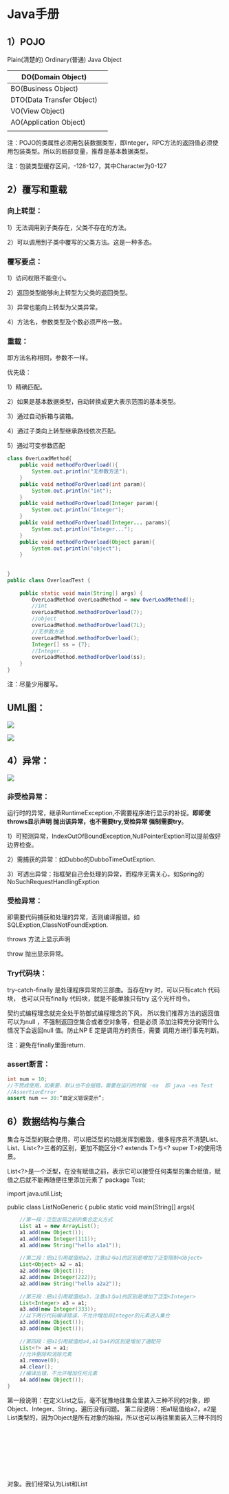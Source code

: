 # Java手册

## 1）POJO

Plain(清楚的) Ordinary(普通) Java Object

| DO(Domain Object)         |      |
| ------------------------- | ---- |
| BO(Business Object)       |      |
| DTO(Data Transfer Object) |      |
| VO(View Object)           |      |
| AO(Application Object)    |      |
|                           |      |

注：POJO的类属性必须用包装数据类型，即Integer，RPC方法的返回值必须使用包装类型。所以的局部变量，推荐是基本数据类型。

注：包装类型缓存区间，-128-127，其中Character为0-127


## 2）覆写和重载

### **向上转型：**

1）无法调用到子类存在，父类不存在的方法。

2）可以调用到子类中覆写的父类方法。这是一种多态。

### **覆写要点：**

1）访问权限不能变小。

2）返回类型能够向上转型为父类的返回类型。

3）异常也能向上转型为父类异常。

4）方法名，参数类型及个数必须严格一致。

### 重载：

即方法名称相同，参数不一样。

优先级：

1）精确匹配。

2）如果是基本数据类型，自动转换成更大表示范围的基本类型。

3）通过自动拆箱与装箱。

4）通过子类向上转型继承路线依次匹配。

5）通过可变参数匹配

```java
class OverLoadMethod{
    public void methodForOverload(){
        System.out.println("无参数方法");
    }
    public void methodForOverload(int param){
        System.out.println("int");
    }
    public void methodForOverload(Integer param){
        System.out.println("Integer");
    }
    public void methodForOverload(Integer... params){
        System.out.println("Integer...");
    }
    public void methodForOverload(Object param){
        System.out.println("object");
    }
    
    
}
public class OverloadTest {
    
    public static void main(String[] args) {
        OverLoadMethod overLoadMethod = new OverLoadMethod();
        //int
        overLoadMethod.methodForOverload(7);
        //object
        overLoadMethod.methodForOverload(7L);
        //无参数方法
        overLoadMethod.methodForOverload();
        Integer[] ss = {7};
        //Integer...
        overLoadMethod.methodForOverload(ss);
    }
}
```

注：尽量少用覆写。

## UML图：

![](./images/object.png)

![](./images/base.png)

## 4）异常：

![](./images/exception.png)

### 非受检异常：

运行时的异常，继承RuntimeException,不需要程序进行显示的补捉。**即即使throws显示声明 抛出该异常，也不需要try,受检异常 强制需要try**。

1）可预测异常，IndexOutOfBoundException,NullPointerExption可以提前做好边界检查。

2）需捕获的异常：如Dubbo的DubboTimeOutExption.

3）可透出异常：指框架自己会处理的异常，而程序无需关心，如Spring的NoSuchRequestHandlingExption

### 受检异常：

即需要代码捕获和处理的异常，否则编译报错。如SQLExption,ClassNotFoundExption.

throws 方法上显示声明

throw 抛出显示异常。

### Try代码块：

try-catch-finally 是处理程序异常的三部曲。当存在try 时，可以只有catch 代码块，
也可以只有finally 代码块，就是不能单独只有try 这个光杆司令。

契约式编程理念就完全处于防御式编程理念的下风，
所以我们推荐方法的返回值可以为null ，不强制返回空集合或者空对象等，但是必须
添加注释充分说明什么情况下会返回null 值。防止NP E 定是调用方的责任，需要
调用方进行事先判断。

注：避免在finally里面return.

### assert断言：

```java
int num = 10;
//不赞成使用，如果要，默认也不会报错，需要在运行的时候 -ea  即 java -ea Test
//AssertionError
assert num == 30:“自定义错误提示”;
```



## 6）数据结构与集合

集合与泛型的联合使用，可以把泛型的功能发挥到极致，很多程序员不清楚List、List<Object>、List<?>三者的区别，更加不能区分<? extends T>与<? super T>的使用场景。

List<?>是一个泛型，在没有赋值之前，表示它可以接受任何类型的集合赋值，赋值之后就不能再随便往里添加元素了
package Test;

import java.util.List;

public class ListNoGeneric {
    public static void main(String[] args){
        
```java
    //第一段：泛型出现之前的集合定义方式
    List a1 = new ArrayList();
    a1.add(new Object());
    a1.add(new Integer(111));
    a1.add(new String("hello a1a1"));
    
    //第二段：把a1引用赋值给a2，注意a2与a1的区别是增加了泛型限制<Object>
    List<Object> a2 = a1;
    a2.add(new Object());
    a2.add(new Integer(222));
    a2.add(new String("hello a2a2"));
    
    //第三段：把a1引用赋值给a3，注意a3与a1的区别是增加了泛型<Integer>
    List<Integer> a3 = a1;
    a3.add(new Integer(333));
    //以下两行代码编译错误，不允许增加非Integer的元素进入集合
    a3.add(new Object());
    a3.add(new Object());
    
    //第四段：把a1引用赋值给a4,a1与a4的区别是增加了通配符
    List<?> a4 = a1;
    //允许删除和消除元素
    a1.remove(0);
    a4.clear();
    //编译出错，不允许增加任何元素
    a4.add(new Object());
}
```

第一段说明：在定义List之后，毫不犹豫地往集合里装入三种不同的对象，即Object、Integer、String，遍历没有问题。
第二段说明：把a1赋值给a2，a2是List<Object>类型的，因为Object是所有对象的始祖，所以也可以再往里面装入三种不同的对象。我们经常认为List和List<Object>是完全相同的，至少从前两段来看是这样的。
第三段说明：泛型是在JDK5之后才出现的，考虑到向前兼容，因此历史代码有时需要赋值给新泛型代码，从编译器角度来说是允许的。
第四段说明：问号在正则表达式中可以匹配任何字符，List<?>成为通配符集合。它可以接收任何类型的集合引用赋值，不能添加任何元素，但是可以remove和clear，并非immuntable集合。List<?>一般作为参数来接收外部的集合，或者返回一个不知道具体元素类型的集合。

### ArrayList和LinkedList区别

- **1. 是否保证线程安全：** ArrayList 和 LinkedList 都是不同步的，也就是不保证线程安全；
- **2. 底层数据结构：** Arraylist 底层使用的是 Object 数组；LinkedList 底层使用的是双向链表数据结构（注意双向链表和双向循环链表的区别：）；
- **3. 插入和删除是否受元素位置的影响：** ① **ArrayList 采用数组存储，所以插入和删除元素的时间复杂度受元素位置的影响。** 比如：执行`add(E e)`方法的时候， ArrayList 会默认在将指定的元素追加到此列表的末尾，这种情况时间复杂度就是 O(1)。但是如果要在指定位置 i 插入和删除元素的话（`add(int index, E element)`）时间复杂度就为 O(n-i)。因为在进行上述操作的时候集合中第 i 和第 i 个元素之后的(n-i)个元素都要执行向后位/向前移一位的操作。 ② **LinkedList 采用链表存储，所以插入，删除元素时间复杂度不受元素位置的影响，都是近似 O(1) 而数组为近似 O(n) 。**
- **4. 是否支持快速随机访问：** LinkedList 不支持高效的随机元素访问，而 ArrayList 支持。快速随机访问就是通过元素的序号快速获取元素对象（对应于`get(int index)`方法）。
- **5. 内存空间占用：** ArrayList 的空 间浪费主要体现在在 list 列表的结尾会预留一定的容量空间，而 LinkedList 的空间花费则体现在它的每一个元素都需要消耗比 ArrayList 更多的空间（因为要存放直接后继和直接前驱以及数据）。

**补充内容:RandomAccess 接口**

```java
public interface RandomAccess {
}
```

查看源码我们发现实际上 RandomAccess 接口中什么都没有定义。所以，在我看来 RandomAccess 接口不过是一个标识罢了。标识什么？ 标识实现这个接口的类具有随机访问功能。

在 binarySearch() 方法中，它要判断传入的 list 是否 RamdomAccess 的实例，如果是，调用 indexedBinarySearch() 方法，如果不是，那么调用 iteratorBinarySearch() 方法

```java
    public static <T>
    int binarySearch(List<? extends Comparable<? super T>> list, T key) {
        if (list instanceof RandomAccess || list.size()<BINARYSEARCH_THRESHOLD)
            return Collections.indexedBinarySearch(list, key);
        else
            return Collections.iteratorBinarySearch(list, key);
    }

```

ArraysList 实现了 RandomAccess 接口， 而 LinkedList 没有实现。为什么呢？我觉得还是和底层数据结构有关！ArraysList 底层是数组，而 LinkedList 底层是链表。数组天然支持随机访问，时间复杂度为 O(1) ，所以称为快速随机访问。链表需要遍历到特定位置才能访问特定位置的元素，时间复杂度为 O(n) ，所以不支持快速随机访问。，ArraysList 实现了 RandomAccess 接口，就表明了他具有快速随机访问功能。 RandomAccess 接口只是标识，并不是说 ArraysList 实现 RandomAccess 接口才具有快速随机访问功能的！

**下面再总结一下 list 的遍历方式选择：**

- 实现了 RandomAccess 接口的 list，优先选择普通 for 循环 ，其次 foreach,
- 未实现 RandomAccess 接口的 ist， 优先选择 iterator 遍历（foreach 遍历底层也是通过 iterator 实现的），大 size 的数据，千万不要使用普通 for 循环

### HashMap,HashTable,HashSet

#### 1)JDK1.8 之前

JDK1.8 之前 HashMap 底层是 **数组和链表** 结合在一起使用也就是 **链表散列**。**HashMap 通过 key 的 hashCode 经过扰动函数处理过后得到 hash 值，然后通过 `(n - 1) & hash` 判断当前元素存放的位置（这里的 n 指的时数组的长度），如果当前位置存在元素的话，就判断该元素与要存入的元素的 hash 值以及 key 是否相同，如果相同的话，直接覆盖，不相同就通过拉链法解决冲突。**

**所谓扰动函数指的就是 HashMap 的 hash 方法。使用 hash 方法也就是扰动函数是为了防止一些实现比较差的 hashCode() 方法 换句话说使用扰动函数之后可以减少碰撞。**

**JDK 1.8 HashMap 的 hash 方法源码:**

JDK 1.8 的 hash 方法 相比于 JDK 1.7 hash 方法更加简化，但是原理不变。

```java
      static final int hash(Object key) {
        int h;
        // key.hashCode()：返回散列值也就是hashcode
        // ^ ：按位异或
        // >>>:无符号右移，忽略符号位，空位都以0补齐
        return (key == null) ? 0 : (h = key.hashCode()) ^ (h >>> 16);
    }
```

对比一下 JDK1.7 的 HashMap 的 hash 方法源码.

```java
static int hash(int h) {
    // This function ensures that hashCodes that differ only by
    // constant multiples at each bit position have a bounded
    // number of collisions (approximately 8 at default load factor).

    h ^= (h >>> 20) ^ (h >>> 12);
    return h ^ (h >>> 7) ^ (h >>> 4);
}
```

相比于 JDK1.8 的 hash 方法 ，JDK 1.7 的 hash 方法的性能会稍差一点点，因为毕竟扰动了 4 次。

#### 2)JDK1.8 之后

相比于之前的版本， JDK1.8 之后在解决哈希冲突时有了较大的变化，当链表长度大于阈值（默认为 8）时，将链表转化为红黑树，以减少搜索时间。

**红黑树特点:**

1.  每个节点非红即黑；
2.  根节点总是黑色的；
3.  每个叶子节点都是黑色的空节点（NIL 节点）；
4.  如果节点是红色的，则它的子节点必须是黑色的（反之不一定）；
5.  从根节点到叶节点或空子节点的每条路径，必须包含相同数目的黑色节点（即相同的黑色高度）

**红黑树的应用：**

TreeMap、TreeSet 以及 JDK1.8 之后的 HashMap 底层都用到了红黑树。

#### **HashMap 和 Hashtable 的区别**

1.  **线程是否安全：** HashMap 是非线程安全的，Hashtable 是线程安全的；Hashtable 内部的方法基本都经过 `synchronized` 修饰。（如果你要保证线程安全的话就使用 ConcurrentHashMap 吧！）；
2.  **效率：** 因为线程安全的问题，HashMap 要比 Hashtable 效率高一点。另外，Hashtable 基本被淘汰，不要在代码中使用它；
3.  **对 Null key 和 Null value 的支持：** HashMap 中，null 可以作为键，这样的键只有一个，可以有一个或多个键所对应的值为 null。但是在 Hashtable 中 put 进的键值只要有一个 null，直接抛出 NullPointerException。
4.  **初始容量大小和每次扩充容量大小的不同 ：** ① 创建时如果不指定容量初始值，Hashtable 默认的初始大小为 11，之后每次扩充，容量变为原来的 2n+1。HashMap 默认的初始化大小为 16。之后每次扩充，容量变为原来的 2 倍。② 创建时如果给定了容量初始值，那么 Hashtable 会直接使用你给定的大小，而 HashMap 会将其扩充为 2 的幂次方大小（HashMap 中的`tableSizeFor()`方法保证，下面给出了源代码）。也就是说 HashMap 总是使用 2 的幂作为哈希表的大小,后面会介绍到为什么是 2 的幂次方。
5.  **底层数据结构：** JDK1.8 以后的 HashMap 在解决哈希冲突时有了较大的变化，当链表长度大于阈值（默认为 8）时，将链表转化为红黑树，以减少搜索时间。Hashtable 没有这样的机制。

#### HashSet和HashMap

如果你看过 HashSet 源码的话就应该知道：HashSet 底层就是基于 HashMap 实现的。（HashSet 的源码非常非常少，因为除了 clone() 方法、writeObject()方法、readObject()方法是 HashSet 自己不得不实现之外，其他方法都是直接调用 HashMap 中的方法。）

### ConcurrentHashMap

ConcurrentHashMap 和 Hashtable 的区别主要体现在实现线程安全的方式上不同。

- **底层数据结构：** JDK1.7 的 ConcurrentHashMap 底层采用 **分段的数组+链表** 实现，JDK1.8 采用的数据结构跟 HashMap1.8 的结构一样，数组+链表/红黑二叉树。Hashtable 和 JDK1.8 之前的 HashMap 的底层数据结构类似都是采用 **数组+链表** 的形式，数组是 HashMap 的主体，链表则是主要为了解决哈希冲突而存在的；
- **实现线程安全的方式（重要）：** ① **在 JDK1.7 的时候，ConcurrentHashMap（分段锁）** 对整个桶数组进行了分割分段(Segment)，每一把锁只锁容器其中一部分数据，多线程访问容器里不同数据段的数据，就不会存在锁竞争，提高并发访问率。（默认分配 16 个 Segment，比 Hashtable 效率提高 16 倍。） **到了 JDK1.8 的时候已经摒弃了 Segment 的概念，而是直接用 Node 数组+链表+红黑树的数据结构来实现，并发控制使用 synchronized 和 CAS 来操作。（JDK1.6 以后 对 synchronized 锁做了很多优化）** 整个看起来就像是优化过且线程安全的 HashMap，虽然在 JDK1.8 中还能看到 Segment 的数据结构，但是已经简化了属性，只是为了兼容旧版本；② **Hashtable(同一把锁)**：使用 synchronized 来保证线程安全，效率非常低下。当一个线程访问同步方法时，其他线程也访问同步方法，可能会进入阻塞或轮询状态，如使用 put 添加元素，另一个线程不能使用 put 添加元素，也不能使用 get，竞争会越来越激烈效率越低。

#### HashTable

![](./images/java-hashtable.jpg)

#### ConcurrentHashMap1.7

![java-hashmap7](./images/java-hashmap7.jpg)

首先将数据分为一段一段的存储，然后给每一段数据配一把锁，当一个线程占用锁访问其中一个段数据时，其他段的数据也能被其他线程访问。

**ConcurrentHashMap 是由 Segment 数组结构和 HashEntry 数组结构组成**。

Segment 实现了 ReentrantLock，所以 Segment 是一种可重入锁，扮演锁的角色。HashEntry 用于存储键值对数据。

```java
static class Segment<K,V> extends ReentrantLock implements Serializable {
}
```

一个 ConcurrentHashMap 里包含一个 Segment 数组。Segment 的结构和 HashMap 类似，是一种数组和链表结构，一个 Segment 包含一个 HashEntry 数组，每个 HashEntry 是一个链表结构的元素，每个 Segment 守护着一个 HashEntry 数组里的元素，当对 HashEntry 数组的数据进行修改时，必须首先获得对应的 Segment 的锁。

#### ConcurrentHashMap1.8

![](./images/java-hashmap8.jpg)

ConcurrentHashMap 取消了 Segment 分段锁，采用 CAS 和 synchronized 来保证并发安全。数据结构跟 HashMap1.8 的结构类似，数组+链表/红黑二叉树。

synchronized 只锁定当前链表或红黑二叉树的首节点，这样只要 hash 不冲突，就不会产生并发，效率又提升 N 倍。

## 7）数据类型

数字在进行处理的时候如果超过了其最大的保存范围，那么将出现有循环的问题，而这种问题在Java中被称为数据溢出，那么要想解决这种溢出，可以继续扩大使用范围，比int范围更大的是long。

```java
System.out.println(max + 1) ;    // -2147483648，最大值 + 1 = 最小值
System.out.println(max + 2) ;    // -2147483647，最大值 + 2 = 次最小值
// int型变量 - int型常量 = int型计算结果
System.out.println(min - 1) ;    // 2147483647，最小值 - 1 = 最大值
```

**数据强制转化问题**：

```java
 byte num = (byte) 200 ;//正常
int x = 200 ;
byte num = (int) x ;//不正常
```

对于常量可以自动适配转换，但是如果对于变量，则还是必须执行强制转换处理

Java语言里面可以使用char进行中文数据的保存，是因为Java使用的是Unicode这种十六进制的编码。主要特点是：**可以包括任意的文字内容，**所以使得程序开发变得更加的简单

**StringJoiner**

java8的字符串拼接利器,底层为StringBuilder

```java
StringJoiner sj1 = new StringJoiner(":","[","]");

sj1.add("Hollis").add("hollischuang").add("Java干货");
System.out.println(sj1.toString());//[Hollis:hollischuang:Java干货]

//作用
list.stream().collect(Collectors.joining(":"))
```

https://www.hollischuang.com/archives/3186

通过查看反编译以后的代码，我们可以发现，原来字符串常量在拼接过程中，是将String转成了StringBuilder后，使用其append方法进行处理的。

那么也就是说，Java中的`+`对字符串的拼接，其实现原理是使用`StringBuilder.append`。

StringBuilder,StringJoiner 非线程安全  

StringBuffer

StringUtils -->StringBuilder

StringBuilder`<`StringBuffer`<`concat`<`+`<`StringUtils.join

`StringBuffer`在`StringBuilder`的基础上，做了同步处理，所以在耗时上会相对多一些。

### 包装类：

对象型：Character，Boolean

数字型：Number->Byte,Short,Integer,Long,Float,Double

注：**字符串String不属于**。基本类型里面没有字符串一说

装箱：将基本类型->包装类

拆箱：包装类->基本类型

自动装箱都是通过包装类的`valueOf()`方法来实现的.自动拆箱都是通过包装类对象的`xxxValue()`来实现的。

```java
//自动装箱
Integer obj = 99;
//自动拆箱
obj++;
int num = obj;

Integer integer=1; //装箱
int i=integer; //拆箱
//编译后
Integer integer=Integer.valueOf(1); 
int i=integer.intValue(); 
```

因为Java是一种面向对象语言，很多地方都需要使用对象而不是基本数据类型。比如，在集合类中，我们是无法将int 、double等类型放进去的。因为**集合的容器要求元素是Object类型**。

为了**让基本类型也具有对象的特征**，就出现了包装类型，它相当于将基本类型“包装起来”，使得它具有了对象的性质，并且为其添加了属性和方法，丰富了基本类型的操作。





## 8）细节点梳理

### 8.1）swiith的字符串判断：

```java
case "hello":
            System.out.println("hello");
            break;
//反编译后
case 99162322://hasCode
            if(s.equals("hello")) //equals 防止 hashCode碰撞
                System.out.println("hello");
            break;
```

### 8.2) equals()方法、hashCode()方法的区别

HashCode被设计用来提高性能。equals()方法与hashCode()方法的区别在于

如果两个对象相等(equal)，那么他们一定有相同的哈希值。
如果两个对象的哈希值相同，但他们未必相等(equal)。

### 8.3）null的使用注意事项

注：核心就是涉及使用和转换的时候 不准许

```java
public class NulTest {
    private static Object myObj;
    public static void main(String[] args) {
        //Object obj = NULL; 报错 null 只认null 大小写严格区分
        
        System.out.println(myObj);//null 静态的可以，但是如果是局部里面使用 会报错
      	String xx;
        //System.out.println(xx);//编译不通过
      
        String str = null;//OK
        Integer itr = null;
        String myStr = (String) null;//OK
        Integer myIntr = (Integer) null;

        //int i = null; 报错
        //int j = itr; //OK 运行的时候报错 null转对应值的时候

        //null不属于任何 即返回false
        if(itr instanceof Integer){
            System.out.println("1");
        }else{
            System.out.println("ok");
        }

        NulTest nulTest = null;
        nulTest.testStatic();//可以正常执行 打算编辑器会提示 因为属于类
        nulTest.testMethod();//报错

        //null可以用于 == !=等比较 其他的大于小于等会报错
        if(null == null){
            System.out.println("成立");
        }
    }
    private static void testStatic(){
        System.out.println("正常");
    }
    private void testMethod(){
        System.out.println("不正常");
    }
}
```

## 9）字符串相关

```java
implements java.io.Serializable, Comparable<String>, CharSequence
// 使用的数组字符存储
private final char value[];

/** Cache the hash code for the string */
private int hash; // Default to 0

//使用 StringBuilder和StringBuffer构造的时候
public String(StringBuilder builder) {
  this.value = Arrays.copyOf(builder.getValue(), builder.length());
}
public String(StringBuffer buffer) {
  synchronized(buffer) {
    this.value = Arrays.copyOf(buffer.getValue(), buffer.length());
  }
}
//null 输出的是null  int,long等基本类型的 都是调用的对应的装饰类 如Long.valueOf(long i)
public static String valueOf(Object obj) {
  return (obj == null) ? "null" : obj.toString();
}

//字符串可变性 保障控制
String(char[] value, boolean share) {
    // assert share : "unshared not supported";
    this.value = value;
}
char[] arr = new char[] {'x','z','y'};
String xzy = new String(arr);
arr[0] = 'b';
System.out.println(xzy);//xzy

//强制常量化 字符串对象的内部化引用
public native String intern();

public String substring(int beginIndex) {
  	//略过
    return (beginIndex == 0) ? this : new String(value, beginIndex, subLen);
}
//注意正则
String replaceFirst(String regex, String replacement)
String replaceAll(String regex, String replacement)
String replace(CharSequence target, CharSequence replacement)
  
//字符串比较
public boolean equals(Object anObject) {
  			//判断对象相等
        if (this == anObject) {
            return true;
        }
  			//是否来源  自动屏蔽null
        if (anObject instanceof String) {
            String anotherString = (String)anObject;
            int n = value.length;
          //长度
            if (n == anotherString.value.length) {
                char v1[] = value;
                char v2[] = anotherString.value;
                int i = 0;
              //单个判断
                while (n-- != 0) {
                    if (v1[i] != v2[i])
                        return false;
                    i++;
                }
                return true;
            }
        }
        return false;
    }
//字符串比较
public int compareTo(String anotherString) {
        int len1 = value.length;
        int len2 = anotherString.value.length;
  			//取的最小
        int lim = Math.min(len1, len2);
        char v1[] = value;
        char v2[] = anotherString.value;

        int k = 0;
        while (k < lim) {
            char c1 = v1[k];
            char c2 = v2[k];
          //单个不相等再比较
            if (c1 != c2) {
                return c1 - c2;
            }
            k++;
        }
  //包含了，就最后看长度比较
        return len1 - len2;
    }

public boolean startsWith(String prefix, int toffset) {
        char ta[] = value;
        int to = toffset;
        char pa[] = prefix.value;
        int po = 0;
        int pc = prefix.value.length;
        // Note: toffset might be near -1>>>1.
        if ((toffset < 0) || (toffset > value.length - pc)) {
            return false;
        }
  //取一段比较
        while (--pc >= 0) {
            if (ta[to++] != pa[po++]) {
                return false;
            }
        }
        return true;
    }
public boolean startsWith(String prefix) {
        return startsWith(prefix, 0);
    }
//直接用startsWith起始位置 从suffix的占用长度来算
public boolean endsWith(String suffix) {
        return startsWith(suffix, value.length - suffix.value.length);
    }

//注意regix 特定情况下 使用的是字符串分割
public String[] split(String regex, int limit)
  if (((regex.value.length == 1 &&
             ".$|()[{^?*+\\".indexOf(ch = regex.charAt(0)) == -1) ||
             (regex.length() == 2 &&
              regex.charAt(0) == '\\' &&
              (((ch = regex.charAt(1))-'0')|('9'-ch)) < 0 &&
              ((ch-'a')|('z'-ch)) < 0 &&
              ((ch-'A')|('Z'-ch)) < 0)) &&
            (ch < Character.MIN_HIGH_SURROGATE ||
             ch > Character.MAX_LOW_SURROGATE))
        {
// 底层 使用的是 StringJoiner    
public static String join(CharSequence delimiter, CharSequence... elements){
  StringJoiner joiner = new StringJoiner(delimiter);
        for (CharSequence cs: elements) {
            joiner.add(cs);
        }
        return joiner.toString();
}

    //去除首位空格算法
    public String trim() {
      int len = value.length;
      int st = 0;
      char[] val = value;    /* avoid getfield opcode */
			//两边来 判断 ''的起始
      while ((st < len) && (val[st] <= ' ')) {
        st++;
      }
      while ((st < len) && (val[len - 1] <= ' ')) {
        len--;
      }
      //最后使用substring
      return ((st > 0) || (len < value.length)) ? substring(st, len) : this;
    }
```

### StringBuilder和StringBuffer

StringBuffer --> extends AbstractStringBuilder

**注：StringBuffer的线程安全是在所有的方法上 加了一个synchronized,底层调用AbstractStringBuilder**

StringBuilder -> extends AbstractStringBuilder

方法基本是是AbstractStringBuilder

String 类中使用 final 关键字修饰字符数组来保存字符串，`private final char value[]`，所以 String 对象是不可变的(**final**)。而 StringBuilder 与 StringBuffer 都继承自 AbstractStringBuilder 类，在 AbstractStringBuilder 中也是使用字符数组保存字符串`char[]value` 但是没有用 final 关键字修饰，所以这两种对象都是可变的。

StringBuilder 与 StringBuffer 的构造方法都是调用父类构造方法也就是 AbstractStringBuilder 实现的，大家可以自行查阅源码。

AbstractStringBuilder.java

```java
abstract class AbstractStringBuilder implements Appendable, CharSequence {
    /**
     * The value is used for character storage.
     */
    char[] value;

    /**
     * The count is the number of characters used.
     */
    int count;
}
```

### 通过反射改变String的值

```java
 String s = "Hello Wold";
System.out.println(s);
Field v = String.class.getDeclaredField("value");
v.setAccessible(true);
char[] value = (char[]) v.get(s);
value[5] = '_';
System.out.println(s);//Hello_Wold
System.out.println("Hello Wold" == s);//true 即对象地址一样
System.out.println("Hello_Wold" == s);//false
```

```java
final char[] xx = new char[]{'x','y'};
xx[1] = 'z';
System.out.println(xx);//xz
```

即：不可变和final关系不大

### 常量池和字面量

`new String`也会检查**常量池**，如果有的话就直接引用，如果不存在就要在常量池创建一个，那么还要`intern`干啥？难道以下代码是没有意义的吗？

```java
String s1 = "Hollis";
String s2 = new String("Hollis");
String s3 = new String("Hollis").intern();

System.out.println(s1 == s2);//false 地址不同 因为new创建了一个新的对象s2 对象指向常量池
System.out.println(s1 == s3);//true 地址相同 因为常量池中已经有，虽然也创建了一个对象s3，引用，但是调用intern()则返回了常量池的引用 即产生了一个垃圾。所以 s1和s3的地址相同
```

而intern中说的“如果有的话就直接返回其引用”，指的是会把**字面量**对象的引用直接返回给定义的对象。这个过程是不会在Java堆中再创建一个String对象的。

## 10）枚举

关键字enum可以将一组具名的值的有限集合创建为一种新的类型，而这些具名的值可以作为常规的程序组件使用，这是一种非常有用的功能。

本质其实就是一个语法糖，编译器会最终编译成class。

### 基本概念：

```java
public enum t {
    SPRING,SUMMER,AUTUMN,WINTER;
}
```

编译后：

```java
public final class T extends Enum
{
    private T(String s, int i)
    {
        super(s, i);
    }
    public static T[] values()
    {
        T at[];
        int i;
        T at1[];
        System.arraycopy(at = ENUM$VALUES, 0, at1 = new T[i = at.length], 0, i);
        return at1;
    }

    public static T valueOf(String s)
    {
        return (T)Enum.valueOf(demo/T, s);
    }

    public static final T SPRING;
    public static final T SUMMER;
    public static final T AUTUMN;
    public static final T WINTER;
    private static final T ENUM$VALUES[];
    static
    {
        SPRING = new T("SPRING", 0);
        SUMMER = new T("SUMMER", 1);
        AUTUMN = new T("AUTUMN", 2);
        WINTER = new T("WINTER", 3);
        ENUM$VALUES = (new T[] {
            SPRING, SUMMER, AUTUMN, WINTER
        });
    }
}
```

1）编译成final类继承Enum-->**枚举不能被继承**。

2）都是static类型，即属性会在类加载后被初始化。-->**线程安全的**。

3）在序列化的时候Java仅仅是将枚举对象的name属性输出到结果中，反序列化的时候则是通过java.lang.Enum的valueOf方法来根据名字查找枚举对象。-->**序列化安全有保证**。

> 以前的所有的单例模式都有一个比较大的问题，就是一旦实现了Serializable接口之后，就不再是单例得了，因为，每次调用 readObject()方法返回的都是一个新创建出来的对象，有一种解决办法就是使用readResolve()方法来避免此事发生

Enum因此禁用了writeObject、readObject、readObjectNoData、writeReplace和readResolve等方法。

```java
public abstract class Enum<E extends Enum<E>>
        implements Comparable<E>, Serializable
  
  //不准许Close
	protected final Object clone() throws CloneNotSupportedException {
        throw new CloneNotSupportedException();
    }

	//不准许反序列化
	private void readObject(ObjectInputStream in) throws IOException,
        ClassNotFoundException {
        throw new InvalidObjectException("can't deserialize enum");
    }
	
   private void readObjectNoData() throws ObjectStreamException {
        throw new InvalidObjectException("can't deserialize enum");
    }
```

4）实现`Comparable`和`Serializable`接口 -->**可以序列化，可以比较**。

5）在Enum中，有两个成员变量，一个是名字(`name)`，一个是序号(`ordinal`)。 序号是一个枚举常量，表示在枚举中的位置，从0开始，依次递增

6）受保护的构造函数：-->参看反编译后的代码 static里面创建

```java
protected Enum(String name, int ordinal) {
    this.name = name;
    this.ordinal = ordinal;
}
```

7）实则是**多例设计模式**。

### 应用场景：

#### 1）当作常量使用

注：为什么不直接使用常量，因为常量**无法保证类型安全**，Enum可以控制类型。如定义状态0/1 我可以传递2，3，4等，但限制枚举，我只能传递对应的值。

#### 2）switch使用：

#### 3）可以在枚举里面添加新方法

#### 4）覆盖枚举方法

#### 5）实现接口

```java
public enum ColorEnums implements Behaviour {
    RED("红色");
    private String name;

    ColorEnums(String name) {
        this.name = name;
    }

    @Override
    public String getInfo() {
        return name;
    }
}
```

#### 6）使用接口组织枚举：

```java
public interface Food {

    enum Coffe implements Food{
        BLACK_COFFEE,DECAF_COFFEE
    }
    enum Dessert implements Food{
        FRUIT,CAKE,GELATO
    }
}
```

## 11）泛型

泛型类并没有自己独有的Class类对象。比如并不存在`List<String>.class`或是`List<Integer>.class`，而只有`List.class`。

`List<?>`就声明了List中包含的元素类型是未知的。 通配符所代表的其实是一组类型，但具体的类型是未知的。`List<?>`所声明的就是所有类型都是可以的。但是`List<?>`并不等同于`List<Object>`。`List<Object>`实际上确定了`List`中包含的是`Object`及其子类，在使用的时候都可以通过`Object`来进行引用。而`List<?>`则其中所包含的元素类型是不确定。其中可能包含的是`String`，也可能是 `Integer`。如果它包含了`String`的话，往里面添加`Integer`类型的元素就是错误的

```java
public void wildcard(List<?> list) {
  	//因为无法确定类型 所以直接使用编译不通过
    list.add(1);//编译错误 
}		
```

E – Element (在集合中使用，因为集合中存放的是元素)

T – Type（Java 类）

K – Key（键）

V – Value（值）

N – Number（数值类型）

？ – 表示不确定的java类型（无限制通配符类型）

S、U、V – 2nd、3rd、4th types

Object – 是所有类的根类，任何类的对象都可以设置给该Object引用变量，使用的时候可能需要类型强制转换，但是用使用了泛型T、E等这些标识符后，在实际用之前类型就已经确定了，不需要再进行类型强制转换。

```java
class Point< T>{  // 此处可以随便写标识符号，T是type的简称  
class Notepad< K,V>{  // 此处指定了两个泛型类型  

// 只能接收Number及其Number的子类 
public static void fun(Info< ? extends Number> temp)

// 只能接收String或Object类型的泛型  
public static void fun(Info< ? super String> temp){ 


  //无法向上转型
  Info< String> i1 = new Info< String>() ;  // 泛型类型为String  
  Info< Object> i2 = null ;  
  i2 = i1 ;        //这句会出错 incompatible types 
  
  interface Info< T>{  // 在接口上定义泛型  
  class InfoImpl< T> implements Info< T>{ // 定义泛型接口的子类 
  class InfoImpl implements Info< String>{ // 定义泛型接口的子类  
    
  public <T> T fun(T t){   // 可以接收任意类型的数据  
  	return t ;     // 直接把参数返回  
 	}
  public static < T> T[] fun1(T...arg){ // 接收可变参数  
  	return arg ;   // 返回泛型数组  
 	}
  
```

### 泛型擦除：

> 在**生成的Java字节代码中是不包含泛型中的类型信息**的。使用泛型的时候加上的类型参数，会被编译器在编译的时候去掉

类型擦除指的是通过类型参数合并，将泛型类型实例关联到同一份字节码上。编译器只为泛型类型生成一份字节码，并将其实例关联到这份字节码上。

```java
Map<String, String> map = new HashMap<String, String>();  
map.put("name", "hollis");  
map.put("age", "22");  
System.out.println(map.get("name"));  
System.out.println(map.get("age"));  
//编译后
Map map = new HashMap();  
map.put("name", "hollis");  
map.put("age", "22"); 
System.out.println((String) map.get("name"));  
System.out.println((String) map.get("age"));
```

### 泛型问题：

#### 泛型不能作为重载

```java
//下面是错误的 因为擦除问题，但是如果返回值不一样，又是可以的--BUG
public class GenericTypes {  

    public static void method(List<String> list) {  
        System.out.println("invoke method(List<String> list)");  
    }  

    public static void method(List<Integer> list) {  
        System.out.println("invoke method(List<Integer> list)");  
    }  
} 
```

#### 泛型不能catch

```java
//错误代码
public class MyException<T> extends Exception {
}
```

#### 注意泛型类里面的静态变量是属于类的

```java
public class StaticTest{
    public static void main(String[] args){
        GT<Integer> gti = new GT<Integer>();
        gti.var=1;
        GT<String> gts = new GT<String>();
        gts.var=2;//改变 则全部改
        System.out.println(gti.var);//2
    }
}
class GT<T>{
    public static int var=0;
    public void nothing(T x){}
}
```

### 泛型无法向上转型

```java
Info<String> i1 = new Info<String>() ;  // 泛型类型为String  
Info<Object> i2 = null ;  
i2 = i1 ;        //这句会出错 incompatible types  
```



## 12）集合

### 防止empty陷阱

```java
//注意 final
public static final List EMPTY_LIST = new EmptyList<>();

```

```java
List<String> list = Collections.EMPTY_LIST;
list.add("xx");//UnsupportedOperationException
System.out.println(list);
```

## 13）特殊注解：

### @SuppressWarnings()

忽略告警

### @Deprecated

过期申明

### @Override

申明复写父类方法

## 14）AutoCloseable接口

实现该接口的类，即可以自动调用close()关闭

```java
class MyClose implements AutoCloseable{

    @Override
    public void close() throws Exception {
        System.out.println("我被关闭了。。。");
    }
}
public class AutoCloseableTest {
    public static void main(String[] args) {
        try(MyClose close = new MyClose()){
            System.out.println("执行");
        }catch (Exception e){
            System.out.println("关闭异常");
        }
    }
}
```

### Cleaner类

对象回收前调用，Object 里面的finalize() 已经废弃

即类似析构函数，但是又不是，因为只有内存释放的时候才会调用（gc的时候）

1.9提供替代方案Cleaner,需要配合AutoCloseable使用，用于资源释放。

## 15）对象克隆Closeable接口

1）实现**Closeable**接口。

2）复写Object的**clone**()。

## 16）日期

SimpleDateFormat parse 字符串的时候有线程安全问题，format没有

```java
DateTimeFormatter formatter = DateTimeFormatter.ofPattern("yyyy-MM-dd HH:mm:ss");

LocalDateTime localDateTime = LocalDateTime.parse("2020-02-31 12:00:00",formatter);

ZoneId zoneId = ZoneId.systemDefault();

Instant instant = localDateTime.atZone(zoneId).toInstant();
Date date = Date.from(instant);
//自动归为 29日
System.out.println(date);
```

## 17）配置和国际化

**ResourceBundle**类和Locale类，MessageFormat。

```java
//读取Message.properties
ResourceBundle resourceBundle = ResourceBundle.getBundle("me.bigbig.test.Message");
System.out.println(resourceBundle.getString("test.key"));
//国际化 me.bigbig.test.Message_zh_CN.properties
//读取Message.properties
ResourceBundle resourceBundle = ResourceBundle.getBundle("me.bigbig.test.Message", Locale.CHINA);
//欢迎{0}您，光临{1}!
String v = resourceBundle.getString("test.key");
System.out.println(MessageFormat.format(v,"姓名","www.bigbig.me"));
```

## 18）排序比较Comparable接口

Comparable

Comparator 已经写好的类，不能修改，则借助该函数接口 实现排序，支持倒序

```java
Comparator<String> s = (s1,s2)->{
  return s1 > s2;
};
Arrays.sort(strArr,s);
Arrays.sort(strArr,s.reversed());
```

## 19）数组

```java
int[][] a=new int[3][];
System.out.println(a.length);//3
int[][] b=new int[3][5];
System.out.println(b.length);//3
```

无论几维，其实都是一维数组。例如arr，分配了3个空间，每个空间存放一个一维数组的地址，这样就成了“二维”数组。但是对于arr来说，他的长度就是3。

```java
//数组也是对象
Object obj = new int[10];
int[] arr = new int[3];

//“class [I”代表着”成员类型是int的数组”的class对象运行时类型的签名
System.out.println(arr.getClass());//class [I
```

## 20）hashCode和equals

1、如果两个对象相等，那么他们一定有相同的哈希值（hash code）。

即如果要重新equals，则必须同步重写HashCode()

2、如果两个对象的哈希值相等，那么这两个对象有可能相等也有可能不相等。（需要再通过equals来判断）

注：**涉及hash相关的操作 如HashMap，HashSet等 先是比较hashCode值，再比较equals**.

```java
public class Apple {
    private String color;

    public Apple(String color) {
        this.color = color;
    }

    public boolean equals(Object obj) {
        if(obj==null) return false;
        if (!(obj instanceof Apple))
            return false;   
        if (obj == this)
            return true;
        return this.color.equals(((Apple) obj).color);
    }

    public static void main(String[] args) {
        Apple a1 = new Apple("green");
        Apple a2 = new Apple("red");

        //hashMap stores apple type and its quantity
        HashMap<Apple, Integer> m = new HashMap<Apple, Integer>();
        m.put(a1, 10);
        m.put(a2, 20);
        System.out.println(m.get(new Apple("green")));//null
    }
}
```

hashcode方法的**默认实现会为每个对象返回一个不同的int类型的值**。所以，上面的代码中，第二个apple被创建出来时他将具有不同的哈希值。可以通过重写hashCode方法来解决。

```java
public int hashCode(){
    return this.color.hashCode();   
}
```

## 21）反射

只要有了 java.lang.Class 类 的对象，就可以通过其中的方法来获取到该类中的构造方法、域和方法。对应的方法分别是[ getConstructor ](http://download.oracle.com/javase/6/docs/api/java/lang/Class.html#getConstructor(java.lang.Class...))、[ getField ](http://download.oracle.com/javase/6/docs/api/java/lang/Class.html#getField(java.lang.String))和[ getMethod ](http://download.oracle.com/javase/6/docs/api/java/lang/Class.html#getMethod(java.lang.String, java.lang.Class...))。这三个方法还有相应的 getDeclaredXXX 版本，区别在于 getDeclaredXXX 版本的方法只会获取该类自身所声明的元素，而不会考虑继承下来的。[ Constructor ](http://download.oracle.com/javase/6/docs/api/java/lang/reflect/Constructor.html)、[ Field ](http://download.oracle.com/javase/6/docs/api/java/lang/reflect/Field.html)和[ Method ](http://download.oracle.com/javase/6/docs/api/java/lang/reflect/Method.html)这三个类分别表示类中的构造方法、域和方法。

```java
//获取List<String> 里面的String类型
public class ReflectTest {

    public static void main(String[] args) throws NoSuchFieldException {

        Field field = MyList.class.getDeclaredField("myList");
        Type  type  = field.getGenericType();

        if (type instanceof ParameterizedType) {
            ParameterizedType parameterizedType = (ParameterizedType) type;
            Type[]            actualTypes       = parameterizedType.getActualTypeArguments();
            for (Type aType : actualTypes) {
                if(aType instanceof Class){
                    Class clz = (Class) aType;
                    System.out.println(clz.getName());
                }
            }
        }

    }
}
class MyList {
    private List<String> myList;
}
```

### 动态代理

代理对象和被代理对象一般实现相同的接口，调用者与代理对象进行交互。代理的存在对于调用者来说是透明的，调用者看到的只是接口。代理对象则可以封装一些内部的处理逻辑，如访问控制、远程通信、日志、缓存等。

```java
// 传入List 生成一个对应的代理List类 然后禁用add方法
public List getList(final List list) {
        return (List) Proxy.newProxyInstance(MyList.class.getClassLoader(), new Class[] { List.class },
                new InvocationHandler() {
                    @Override
                    public Object invoke(Object proxy, Method method, Object[] args) throws Throwable {
                        if ("add".equals(method.getName())) {
                            System.out.println("xxxyyy");
                            throw new UnsupportedOperationException();
                        }
                        else {
                            return method.invoke(list, args);
                        }
                    }
                });
    }
```

### 工厂模式和反射

传统的工厂模式根据传入的名称，判断生成不同的类

利用反射实现更加方便

```java
class Factory{  
  public static Fruit getInstance(String className){  
    Fruit f=null;  
    try {  
      //核心代码
      f=(Fruit)Class.forName(className).newInstance();  
    } catch (Exception e) {  
      e.printStackTrace();  
    }  
    return f;  
  }  
}  
```

## 22）常用工具类

### IOUtils

### FileUtils

### StringUtils

- [isBlank ( )](http://www.programcreek.com/java-api-examples/index.php?class=org.apache.commons.lang3.StringUtils&method=isBlank)
- [isNotBlank ( )](http://www.programcreek.com/java-api-examples/index.php?class=org.apache.commons.lang3.StringUtils&method=isNotBlank)
- [isEmpty ( )](http://www.programcreek.com/java-api-examples/index.php?class=org.apache.commons.lang3.StringUtils&method=isEmpty)
- [isNotEmpty ( )](http://www.programcreek.com/java-api-examples/index.php?class=org.apache.commons.lang3.StringUtils&method=isNotEmpty)
- [join ( )](http://www.programcreek.com/java-api-examples/index.php?class=org.apache.commons.lang3.StringUtils&method=join)
- [equals ( )](http://www.programcreek.com/java-api-examples/index.php?class=org.apache.commons.lang3.StringUtils&method=equals)
- [split ( )](http://www.programcreek.com/java-api-examples/index.php?class=org.apache.commons.lang3.StringUtils&method=split)
- [EMPTY](http://www.programcreek.com/java-api-examples/index.php?class=org.apache.commons.lang3.StringUtils&method=EMPTY)
- [replace ( )](http://www.programcreek.com/java-api-examples/index.php?class=org.apache.commons.lang3.StringUtils&method=replace)
- [capitalize ( )](http://www.programcreek.com/java-api-examples/index.php?class=org.apache.commons.lang3.StringUtils&method=capitalize)

### EntityUtils

### FilenameUtils

- [getExtension ( )](http://www.programcreek.com/java-api-examples/index.php?class=org.apache.commons.io.FilenameUtils&method=getExtension)
- [getBaseName ( )](http://www.programcreek.com/java-api-examples/index.php?class=org.apache.commons.io.FilenameUtils&method=getBaseName)
- [getName ( )](http://www.programcreek.com/java-api-examples/index.php?class=org.apache.commons.io.FilenameUtils&method=getName)
- [concat ( )](http://www.programcreek.com/java-api-examples/index.php?class=org.apache.commons.io.FilenameUtils&method=concat)
- [removeExtension ( )](http://www.programcreek.com/java-api-examples/index.php?class=org.apache.commons.io.FilenameUtils&method=removeExtension)
- [normalize ( )](http://www.programcreek.com/java-api-examples/index.php?class=org.apache.commons.io.FilenameUtils&method=normalize)
- [wildcardMatch ( )](http://www.programcreek.com/java-api-examples/index.php?class=org.apache.commons.io.FilenameUtils&method=wildcardMatch)
- [separatorsToUnix ( )](http://www.programcreek.com/java-api-examples/index.php?class=org.apache.commons.io.FilenameUtils&method=separatorsToUnix)
- [getFullPath ( )](http://www.programcreek.com/java-api-examples/index.php?class=org.apache.commons.io.FilenameUtils&method=getFullPath)
- isExtension ( )

### ArrayUtils

- [contains ( )](http://www.programcreek.com/java-api-examples/index.php?class=org.apache.commons.lang.ArrayUtils&method=contains)
- [addAll ( )](http://www.programcreek.com/java-api-examples/index.php?class=org.apache.commons.lang.ArrayUtils&method=addAll)
- [clone ( )](http://www.programcreek.com/java-api-examples/index.php?class=org.apache.commons.lang.ArrayUtils&method=clone)
- [isEmpty ( )](http://www.programcreek.com/java-api-examples/index.php?class=org.apache.commons.lang.ArrayUtils&method=isEmpty)
- [add ( )](http://www.programcreek.com/java-api-examples/index.php?class=org.apache.commons.lang.ArrayUtils&method=add)
- [EMPTY_BYTE_ARRAY](http://www.programcreek.com/java-api-examples/index.php?class=org.apache.commons.lang.ArrayUtils&method=EMPTY_BYTE_ARRAY)
- [subarray ( )](http://www.programcreek.com/java-api-examples/index.php?class=org.apache.commons.lang.ArrayUtils&method=subarray)
- [indexOf ( )](http://www.programcreek.com/java-api-examples/index.php?class=org.apache.commons.lang.ArrayUtils&method=indexOf)
- [isEquals ( )](http://www.programcreek.com/java-api-examples/index.php?class=org.apache.commons.lang.ArrayUtils&method=isEquals)
- [toObject ( )](http://www.programcreek.com/java-api-examples/index.php?class=org.apache.commons.lang.ArrayUtils&method=toObject)

### StringEscapeUtils

- [escapeHtml ( )](http://www.programcreek.com/java-api-examples/index.php?class=org.apache.commons.lang.StringEscapeUtils&method=escapeHtml)
- [unescapeHtml ( )](http://www.programcreek.com/java-api-examples/index.php?class=org.apache.commons.lang.StringEscapeUtils&method=unescapeHtml)
- [escapeXml ( )](http://www.programcreek.com/java-api-examples/index.php?class=org.apache.commons.lang.StringEscapeUtils&method=escapeXml)
- [escapeSql ( )](http://www.programcreek.com/java-api-examples/index.php?class=org.apache.commons.lang.StringEscapeUtils&method=escapeSql)
- [unescapeJava ( )](http://www.programcreek.com/java-api-examples/index.php?class=org.apache.commons.lang.StringEscapeUtils&method=unescapeJava)
- [escapeJava ( )](http://www.programcreek.com/java-api-examples/index.php?class=org.apache.commons.lang.StringEscapeUtils&method=escapeJava)
- [escapeJavaScript ( )](http://www.programcreek.com/java-api-examples/index.php?class=org.apache.commons.lang.StringEscapeUtils&method=escapeJavaScript)
- [unescapeXml ( )](http://www.programcreek.com/java-api-examples/index.php?class=org.apache.commons.lang.StringEscapeUtils&method=unescapeXml)
- [unescapeJavaScript ( )](http://www.programcreek.com/java-api-examples/index.php?class=org.apache.commons.lang.StringEscapeUtils&method=unescapeJavaScript)

### URLEncodeUtils

- [format ( )](http://www.programcreek.com/java-api-examples/index.php?class=org.apache.http.client.utils.URLEncodedUtils&method=format)
- [parse ( )](http://www.programcreek.com/java-api-examples/index.php?class=org.apache.http.client.utils.URLEncodedUtils&method=parse)

### DigestUtils

- [md5Hex ( )](http://www.programcreek.com/java-api-examples/index.php?class=org.apache.commons.codec.digest.DigestUtils&method=md5Hex)
- [shaHex ( )](http://www.programcreek.com/java-api-examples/index.php?class=org.apache.commons.codec.digest.DigestUtils&method=shaHex)
- [sha256Hex ( )](http://www.programcreek.com/java-api-examples/index.php?class=org.apache.commons.codec.digest.DigestUtils&method=sha256Hex)
- [sha1Hex ( )](http://www.programcreek.com/java-api-examples/index.php?class=org.apache.commons.codec.digest.DigestUtils&method=sha1Hex)
- [sha ( )](http://www.programcreek.com/java-api-examples/index.php?class=org.apache.commons.codec.digest.DigestUtils&method=sha)
- [md5 ( )](http://www.programcreek.com/java-api-examples/index.php?class=org.apache.commons.codec.digest.DigestUtils&method=md5)
- [sha512Hex ( )](http://www.programcreek.com/java-api-examples/index.php?class=org.apache.commons.codec.digest.DigestUtils&method=sha512Hex)
- [sha1 ( )](http://www.programcreek.com/java-api-examples/index.php?class=org.apache.commons.codec.digest.DigestUtils&method=sha1)

### CollectionUtils

- [isEmpty ( )](http://www.programcreek.com/java-api-examples/index.php?class=org.apache.commons.collections.CollectionUtils&method=isEmpty)
- [isNotEmpty ( )](http://www.programcreek.com/java-api-examples/index.php?class=org.apache.commons.collections.CollectionUtils&method=isNotEmpty)
- [select ( )](http://www.programcreek.com/java-api-examples/index.php?class=org.apache.commons.collections.CollectionUtils&method=select)
- [transform ( )](http://www.programcreek.com/java-api-examples/index.php?class=org.apache.commons.collections.CollectionUtils&method=transform)
- [filter ( )](http://www.programcreek.com/java-api-examples/index.php?class=org.apache.commons.collections.CollectionUtils&method=filter)
- [find ( )](http://www.programcreek.com/java-api-examples/index.php?class=org.apache.commons.collections.CollectionUtils&method=find)
- [collect ( )](http://www.programcreek.com/java-api-examples/index.php?class=org.apache.commons.collections.CollectionUtils&method=collect)
- [forAllDo ( )](http://www.programcreek.com/java-api-examples/index.php?class=org.apache.commons.collections.CollectionUtils&method=forAllDo)
- [addAll ( )](http://www.programcreek.com/java-api-examples/index.php?class=org.apache.commons.collections.CollectionUtils&method=addAll)
- [isEqualCollection ( )](http://www.programcreek.com/java-api-examples/index.php?class=org.apache.commons.collections.CollectionUtils&method=isEqualCollection)

### PropertyUtils

- [getProperty ( )](http://www.programcreek.com/java-api-examples/index.php?class=org.apache.commons.beanutils.PropertyUtils&method=getProperty)
- [setProperty ( )](http://www.programcreek.com/java-api-examples/index.php?class=org.apache.commons.beanutils.PropertyUtils&method=setProperty)
- [getPropertyDescriptors ( )](http://www.programcreek.com/java-api-examples/index.php?class=org.apache.commons.beanutils.PropertyUtils&method=getPropertyDescriptors)
- [isReadable ( )](http://www.programcreek.com/java-api-examples/index.php?class=org.apache.commons.beanutils.PropertyUtils&method=isReadable)
- [copyProperties ( )](http://www.programcreek.com/java-api-examples/index.php?class=org.apache.commons.beanutils.PropertyUtils&method=copyProperties)
- [getPropertyDescriptor ( )](http://www.programcreek.com/java-api-examples/index.php?class=org.apache.commons.beanutils.PropertyUtils&method=getPropertyDescriptor)
- [getSimpleProperty ( )](http://www.programcreek.com/java-api-examples/index.php?class=org.apache.commons.beanutils.PropertyUtils&method=getSimpleProperty)
- [isWriteable ( )](http://www.programcreek.com/java-api-examples/index.php?class=org.apache.commons.beanutils.PropertyUtils&method=isWriteable)
- [setSimpleProperty ( )](http://www.programcreek.com/java-api-examples/index.php?class=org.apache.commons.beanutils.PropertyUtils&method=setSimpleProperty)
- [getPropertyType ( )](http://www.programcreek.com/java-api-examples/index.php?class=org.apache.commons.beanutils.PropertyUtils&method=getPropertyType)

### BeanUtils

- [copyProperties ( )](http://www.programcreek.com/java-api-examples/index.php?class=org.apache.commons.beanutils.BeanUtils&method=copyProperties)
- [getProperty ( )](http://www.programcreek.com/java-api-examples/index.php?class=org.apache.commons.beanutils.BeanUtils&method=getProperty)
- [setProperty ( )](http://www.programcreek.com/java-api-examples/index.php?class=org.apache.commons.beanutils.BeanUtils&method=setProperty)
- [describe ( )](http://www.programcreek.com/java-api-examples/index.php?class=org.apache.commons.beanutils.BeanUtils&method=describe)
- [populate ( )](http://www.programcreek.com/java-api-examples/index.php?class=org.apache.commons.beanutils.BeanUtils&method=populate)
- [copyProperty ( )](http://www.programcreek.com/java-api-examples/index.php?class=org.apache.commons.beanutils.BeanUtils&method=copyProperty)
- [cloneBean ( )](http://www.programcreek.com/java-api-examples/index.php?class=org.apache.commons.beanutils.BeanUtils&method=cloneBean)

## 23）Object类

```java
public final native Class<?> getClass()//native方法，用于返回当前运行时对象的Class对象，使用了final关键字修饰，故不允许子类重写。

public native int hashCode() //native方法，用于返回对象的哈希码，主要使用在哈希表中，比如JDK中的HashMap。
public boolean equals(Object obj)//用于比较2个对象的内存地址是否相等，String类对该方法进行了重写用户比较字符串的值是否相等。

protected native Object clone() throws CloneNotSupportedException//naitive方法，用于创建并返回当前对象的一份拷贝。一般情况下，对于任何对象 x，表达式 x.clone() != x 为true，x.clone().getClass() == x.getClass() 为true。Object本身没有实现Cloneable接口，所以不重写clone方法并且进行调用的话会发生CloneNotSupportedException异常。

public String toString()//返回类的名字@实例的哈希码的16进制的字符串。建议Object所有的子类都重写这个方法。

public final native void notify()//native方法，并且不能重写。唤醒一个在此对象监视器上等待的线程(监视器相当于就是锁的概念)。如果有多个线程在等待只会任意唤醒一个。

public final native void notifyAll()//native方法，并且不能重写。跟notify一样，唯一的区别就是会唤醒在此对象监视器上等待的所有线程，而不是一个线程。

public final native void wait(long timeout) throws InterruptedException//native方法，并且不能重写。暂停线程的执行。注意：sleep方法没有释放锁，而wait方法释放了锁 。timeout是等待时间。

public final void wait(long timeout, int nanos) throws InterruptedException//多了nanos参数，这个参数表示额外时间（以毫微秒为单位，范围是 0-999999）。 所以超时的时间还需要加上nanos毫秒。

public final void wait() throws InterruptedException//跟之前的2个wait方法一样，只不过该方法一直等待，没有超时时间这个概念

protected void finalize() throws Throwable { }//实例被垃圾回收器回收的时候触发的操作
```

## 24）final：

https://www.cnblogs.com/dolphin0520/p/3736238.html

1）修饰类，不能被继承

2）修饰方法，不能被重写

3）修饰变量，不能被重新赋值（==）

注：如果是基本数据类型包含字符串，则值不能变。如果是引用类型，即地址不能变（重新赋值），但是引用里面的数据是可以变的。

```java
public class Test {
    public static void main(String[] args)  {
        String a = "hello2"; 
        final String b = "hello";
        String d = "hello";
        String c = b + 2; 
        String e = d + 2;
        System.out.println((a == c));//true 因为b是final，所以c的值是10分确定的，这个时候就是字面常量了
        System.out.println((a == e));//false
    }
}

public class Test {
    public static void main(String[] args)  {
        String a = "hello2"; 
        final String b = getHello();//
        String c = b + 2; 
        System.out.println((a == c));//false
 
    }
     
    public static String getHello() {
        return "hello";
    }
}
```


